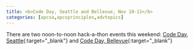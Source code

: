 ```yaml
---
title: <b>Code Day, Seattle and Bellevue, Nov 10-11</b>
categories: [apcsa,apcsprinciples,advtopics]
---
```

There are two noon-to-noon hack-a-thon events this weekend: [Code Day, Seattle](http://codeday.org/seattle){:target="_blank"} and [Code Day, Bellevue](http://codeday.org/bellevue){:target="_blank"}
